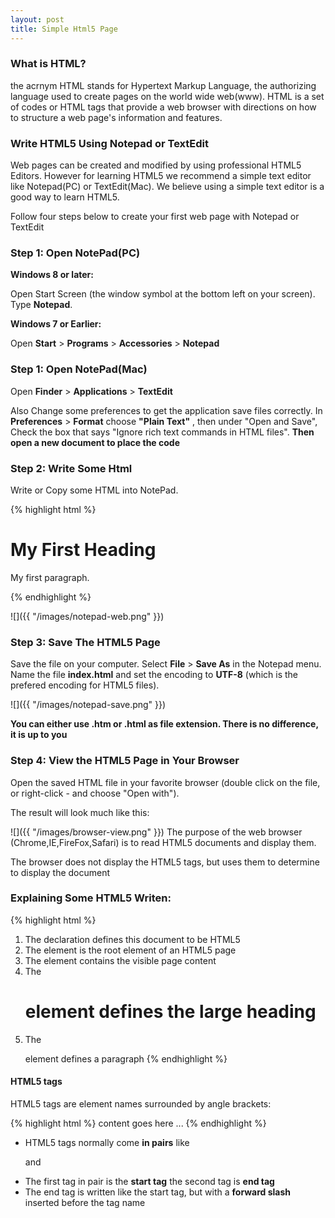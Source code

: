 ```yaml
---
layout: post
title: Simple Html5 Page
---
```


### What is HTML?
the acrnym HTML stands for Hypertext Markup Language, the authorizing language used to create pages on the world wide web(www). HTML is a set of codes or HTML tags that provide a web browser with directions on how to structure a web page's information and features.
  
### Write HTML5 Using Notepad or TextEdit
 Web pages can be created and modified by using professional HTML5 Editors. However for learning HTML5 we recommend a simple text editor like Notepad(PC) or TextEdit(Mac). We believe using a simple text editor is a good way to learn HTML5. 
 
 Follow four steps below to create your first web page with Notepad or TextEdit
 
### Step 1&#58; Open NotePad(PC)
 **Windows 8 or later&#58;**
 
 Open Start Screen (the window symbol at the bottom left on your screen). Type **Notepad**.
 
 **Windows 7 or Earlier&#58;**
 
 Open **Start** > **Programs** > **Accessories** > **Notepad**
 
### Step 1&#58; Open NotePad(Mac)
Open **Finder** > **Applications** > **TextEdit**

Also Change some preferences to get the application save files correctly. In **Preferences** > **Format** choose **"Plain Text"** , then under "Open and Save", Check the box that says "Ignore rich text commands in HTML files". **Then open a new document to place the code**

### Step 2&#58; Write Some Html
Write or Copy some HTML into NotePad.

{% highlight html %}
<!DOCTYPE html>

<html>

<body>

<h1>My First Heading</h1>

<p>My first paragraph.</p>

</body>

</html>

{% endhighlight %}

![]({{ "/images/notepad-web.png" }})

### Step 3&#58; Save The HTML5 Page
Save the file on your computer. Select **File**  > **Save As** in the Notepad menu.
Name the file **index.html** and set the encoding to **UTF-8** (which is the prefered encoding for HTML5 files).

![]({{ "/images/notepad-save.png" }})

**You can either use .htm or .html as file extension. There is no difference, it is up to you**

### Step 4&#58; View the HTML5 Page in Your Browser
Open the saved HTML file in your favorite browser (double click on the file, or right-click - and choose "Open with").

The result will look much like this&#58;

![]({{ "/images/browser-view.png" }})
The purpose of the web browser (Chrome,IE,FireFox,Safari) is to read HTML5 documents and display them.

The browser does not display the HTML5 tags, but uses them to determine to display the document

### Explaining Some HTML5 Writen&#58;
{% highlight html %}
1. The <!DOCTYPE html> declaration defines this document to be HTML5
2. The <html> element is the root element of an HTML5 page 
3. The <body> element contains the visible page content
4. The <h1> element defines the large heading 
5. The <p> element defines a paragraph
{% endhighlight %}

#### HTML5 tags
HTML5 tags are element names surrounded by angle brackets&#58;

{% highlight html %}
<tagname> content goes here ... </tagname>
{% endhighlight %}
* HTML5 tags normally come **in pairs** like <p> and </p>
* The first tag in pair is the **start tag** the second tag is **end tag**
* The end tag is written like the start tag, but with a **forward slash** inserted before the tag name

